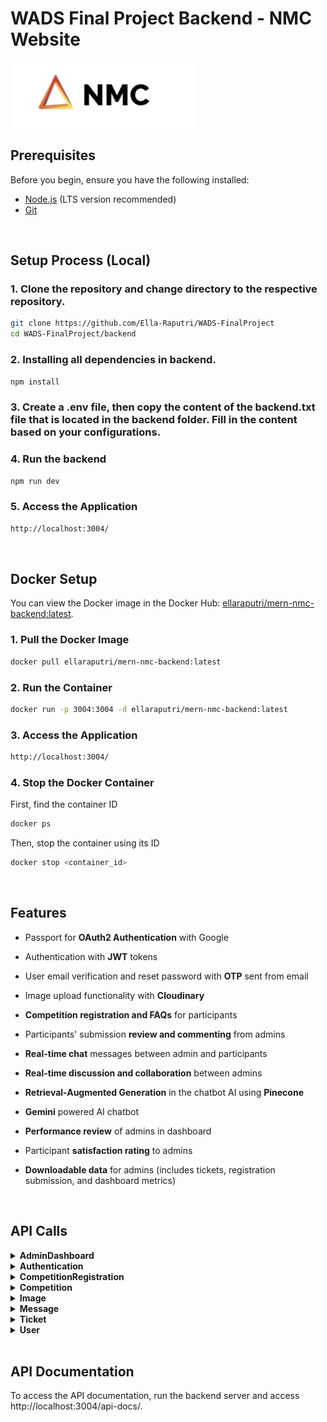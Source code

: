 # WADS Final Project Backend - NMC Website

<img src="../docs_images/logo_nmc.png" alt="NMC Logo" width="300">

## Prerequisites
Before you begin, ensure you have the following installed:
- [Node.js](https://nodejs.org/) (LTS version recommended)
- [Git](https://git-scm.com/)

<br>

## Setup Process (Local)

### 1. Clone the repository and change directory to the respective repository.
```sh
git clone https://github.com/Ella-Raputri/WADS-FinalProject
cd WADS-FinalProject/backend
```

### 2. Installing all dependencies in backend.
```sh
npm install
```

### 3. Create a .env file, then copy the content of the backend.txt file that is located in the backend folder. Fill in the content based on your configurations. 

### 4. Run the backend
```sh
npm run dev
```

### 5. Access the Application
```sh
http://localhost:3004/
```

<br>

## Docker Setup
You can view the Docker image in the Docker Hub: [ellaraputri/mern-nmc-backend:latest](https://hub.docker.com/repository/docker/ellaraputri/mern-nmc-backend). 
### 1. Pull the Docker Image
```sh
docker pull ellaraputri/mern-nmc-backend:latest
```

### 2. Run the Container
```sh
docker run -p 3004:3004 -d ellaraputri/mern-nmc-backend:latest
```

### 3. Access the Application
```sh
http://localhost:3004/
```

### 4. Stop the Docker Container
First, find the container ID
```sh
docker ps
```
Then, stop the container using its ID
```sh
docker stop <container_id>
```

<br>


## Features

- Passport for <b>OAuth2 Authentication</b> with Google 

- Authentication with <b>JWT</b> tokens 

- User email verification and reset password with <b>OTP</b> sent from email

- Image upload functionality with <b>Cloudinary</b>

- <b>Competition registration and FAQs</b> for participants

- Participants' submission <b>review and commenting</b> from admins

- <b>Real-time chat</b> messages between admin and participants

- <b>Real-time discussion and collaboration</b> between admins

- <b>Retrieval-Augmented Generation</b> in the chatbot AI using <b>Pinecone</b>

- <b>Gemini</b> powered AI chatbot

- <b>Performance review</b> of admins in dashboard

- Participant <b>satisfaction rating</b> to admins

- <b>Downloadable data</b> for admins (includes tickets, registration submission, and dashboard metrics)


<br>

## API Calls

<details>
<summary><b>AdminDashboard</b></summary>

- Get total tickets in the past week

- Get total number of participants

- Get average first response time

- Get average full ticket resolution time

- Get received vs resolved tickets data for bar chart

- Get ticket breakdown by emergency level

- Get ticket breakdown by status

- Get number of tickets handled per agent

- Get average rating percentage metrics

</details>

<details>
<summary><b>Authentication</b></summary>

- Register a new participant account

- Log in as a user

- Logout user

- Send OTP to email for account verification

- Verify user email with OTP

- Check if user is authenticated

- Send OTP for password reset

- Verify OTP for password reset

- Reset user password

- Initiates Google OAuth2 login

- Google OAuth2 callback

</details>

<details>
<summary><b>CompetitionRegistration</b></summary>

- Get all upcoming competitions

- Get user registration info

- Get all competitions registered by user

- Register for a competition

- Delete a competition registration

- Update registration status and admin comment

- Get all competition registrations

</details>

<details>
<summary><b>Competition</b></summary>

- Get competition ID by name

- Get competition details by ID

- Get all competitions

</details>

<details>
<summary><b>Image</b></summary>

- Upload image in base64 format

</details>

<details>
<summary><b>Message</b></summary>

- Get all messages between participant and admin

- Participant sends message to admin

- System sends message to participant

- Get all messages between admins

- Admin sends message to admin group

- Send message to chatbot

- Get all messages sent to chatbot

- Generate response from chatbot 

</details>

<details>
<summary><b>Ticket</b></summary>

- Upload new ticket

- Get all tickets for a user

- Get all tickets by competition type

- Update ticket status

- Get the last updated time of a ticket

- Submit a rating for a ticket

- Fetch rating for a specific ticket

</details>

<details>
<summary><b>User</b></summary>

- Get logged-in user data

- Get user data by user ID

- Edit user details

</details>


<br>


## API Documentation
To access the API documentation, run the backend server and access http://localhost:3004/api-docs/.

